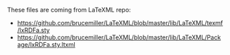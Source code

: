 These files are coming from LaTeXML repo:
* https://github.com/brucemiller/LaTeXML/blob/master/lib/LaTeXML/texmf/lxRDFa.sty
* https://github.com/brucemiller/LaTeXML/blob/master/lib/LaTeXML/Package/lxRDFa.sty.ltxml
